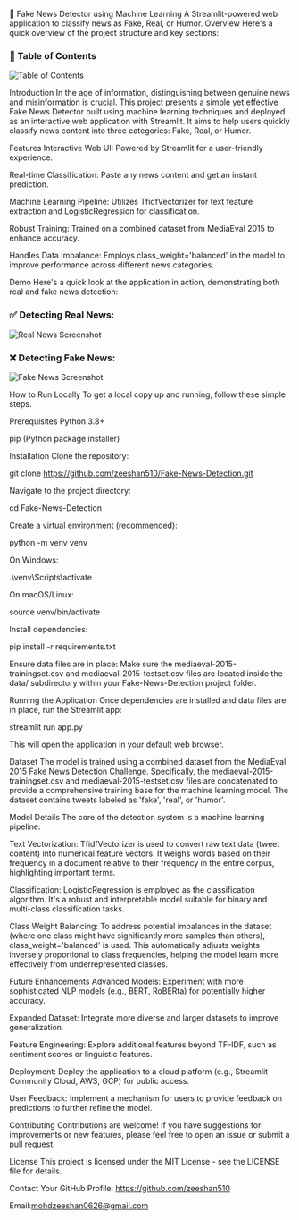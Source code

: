 📰 Fake News Detector using Machine Learning
A Streamlit-powered web application to classify news as Fake, Real, or Humor.
Overview
Here's a quick overview of the project structure and key sections:

### 📂 Table of Contents
![Table of Contents](https://raw.githubusercontent.com/zeeshan510/Fake-News-Detection/main/assets/table_of_contents_image.png)

Introduction
In the age of information, distinguishing between genuine news and misinformation is crucial. This project presents a simple yet effective Fake News Detector built using machine learning techniques and deployed as an interactive web application with Streamlit. It aims to help users quickly classify news content into three categories: Fake, Real, or Humor.

Features
Interactive Web UI: Powered by Streamlit for a user-friendly experience.

Real-time Classification: Paste any news content and get an instant prediction.

Machine Learning Pipeline: Utilizes TfidfVectorizer for text feature extraction and LogisticRegression for classification.

Robust Training: Trained on a combined dataset from MediaEval 2015 to enhance accuracy.

Handles Data Imbalance: Employs class_weight='balanced' in the model to improve performance across different news categories.

Demo
Here's a quick look at the application in action, demonstrating both real and fake news detection:

### ✅ Detecting Real News:
![Real News Screenshot](https://raw.githubusercontent.com/zeeshan510/Fake-News-Detection/main/assets/real_news_screenshot.png)

### ❌ Detecting Fake News:
![Fake News Screenshot](https://raw.githubusercontent.com/zeeshan510/Fake-News-Detection/main/assets/fake_news_screenshot.png)

How to Run Locally
To get a local copy up and running, follow these simple steps.

Prerequisites
Python 3.8+

pip (Python package installer)

Installation
Clone the repository:

git clone https://github.com/zeeshan510/Fake-News-Detection.git

Navigate to the project directory:

cd Fake-News-Detection

Create a virtual environment (recommended):

python -m venv venv

On Windows:

.\venv\Scripts\activate

On macOS/Linux:

source venv/bin/activate

Install dependencies:

pip install -r requirements.txt

Ensure data files are in place:
Make sure the mediaeval-2015-trainingset.csv and mediaeval-2015-testset.csv files are located inside the data/ subdirectory within your Fake-News-Detection project folder.

Running the Application
Once dependencies are installed and data files are in place, run the Streamlit app:

streamlit run app.py

This will open the application in your default web browser.

Dataset
The model is trained using a combined dataset from the MediaEval 2015 Fake News Detection Challenge. Specifically, the mediaeval-2015-trainingset.csv and mediaeval-2015-testset.csv files are concatenated to provide a comprehensive training base for the machine learning model. The dataset contains tweets labeled as 'fake', 'real', or 'humor'.

Model Details
The core of the detection system is a machine learning pipeline:

Text Vectorization: TfidfVectorizer is used to convert raw text data (tweet content) into numerical feature vectors. It weighs words based on their frequency in a document relative to their frequency in the entire corpus, highlighting important terms.

Classification: LogisticRegression is employed as the classification algorithm. It's a robust and interpretable model suitable for binary and multi-class classification tasks.

Class Weight Balancing: To address potential imbalances in the dataset (where one class might have significantly more samples than others), class_weight='balanced' is used. This automatically adjusts weights inversely proportional to class frequencies, helping the model learn more effectively from underrepresented classes.

Future Enhancements
Advanced Models: Experiment with more sophisticated NLP models (e.g., BERT, RoBERta) for potentially higher accuracy.

Expanded Dataset: Integrate more diverse and larger datasets to improve generalization.

Feature Engineering: Explore additional features beyond TF-IDF, such as sentiment scores or linguistic features.

Deployment: Deploy the application to a cloud platform (e.g., Streamlit Community Cloud, AWS, GCP) for public access.

User Feedback: Implement a mechanism for users to provide feedback on predictions to further refine the model.

Contributing
Contributions are welcome! If you have suggestions for improvements or new features, please feel free to open an issue or submit a pull request.

License
This project is licensed under the MIT License - see the LICENSE file for details.

Contact
Your GitHub Profile: https://github.com/zeeshan510

Email:mohdzeeshan0626@gmail.com
